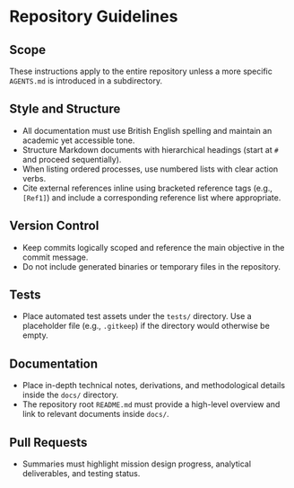 # Repository Guidelines

## Scope
These instructions apply to the entire repository unless a more specific `AGENTS.md` is introduced in a subdirectory.

## Style and Structure
- All documentation must use British English spelling and maintain an academic yet accessible tone.
- Structure Markdown documents with hierarchical headings (start at `#` and proceed sequentially).
- When listing ordered processes, use numbered lists with clear action verbs.
- Cite external references inline using bracketed reference tags (e.g., `[Ref1]`) and include a corresponding reference list where appropriate.

## Version Control
- Keep commits logically scoped and reference the main objective in the commit message.
- Do not include generated binaries or temporary files in the repository.

## Tests
- Place automated test assets under the `tests/` directory. Use a placeholder file (e.g., `.gitkeep`) if the directory would otherwise be empty.

## Documentation
- Place in-depth technical notes, derivations, and methodological details inside the `docs/` directory.
- The repository root `README.md` must provide a high-level overview and link to relevant documents inside `docs/`.

## Pull Requests
- Summaries must highlight mission design progress, analytical deliverables, and testing status.
